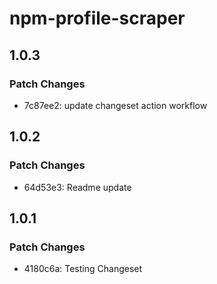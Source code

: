 # npm-profile-scraper

## 1.0.3

### Patch Changes

- 7c87ee2: update changeset action workflow

## 1.0.2

### Patch Changes

- 64d53e3: Readme update

## 1.0.1

### Patch Changes

- 4180c6a: Testing Changeset
